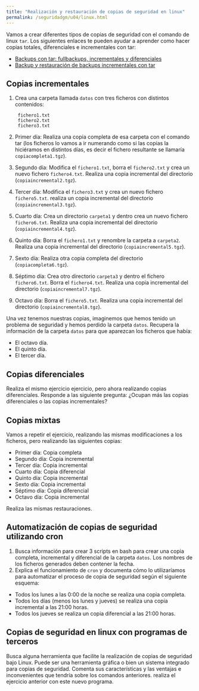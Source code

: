 ```yaml
---
title: "Realización y restauración de copias de seguridad en linux"
permalink: /seguridadgm/u04/linux.html
---
```


Vamos a crear diferentes tipos de copias de seguridad con el comando de linux `tar`. Los siguientes enlaces te pueden ayudar a aprender como hacer copias totales, diferenciales e incrementales con tar:

* [Backups con tar: fullbackups, incrementales y diferenciales](https://nebul4ck.wordpress.com/2015/03/20/backups-con-tar-full-backups-e-incrementales/)
* [Backup y restauración de backups incrementales con tar](http://systemadmin.es/2015/04/backup-y-restauracion-de-backups-incrementales-con-tar)

## Copias incrementales

1. Crea una carpeta llamada `datos` con tres ficheros con distintos contenidos:

        fichero1.txt
        fichero2.txt
        fichero3.txt

2. Primer día: Realiza una copia completa de esa carpeta con el comando tar (los ficheros lo vamos a ir numerando como si las copias la hiciéramos en distintos días, es decir el fichero resultante se llamaría `copiacompleta1.tgz`).

3. Segundo día: Modifica el `fichero1.txt`, borra el `fichero2.txt` y crea un nuevo fichero `fichero4.txt`. Realiza una copia incremental del directorio (`copiaincremental2.tgz`).
4. Tercer día: Modifica el `fichero3.txt` y crea un nuevo fichero `fichero5.txt`. realiza un copia incremental del directorio (`copiaincremental3.tgz`). 
5. Cuarto día: Crea un directorio `carpeta1` y dentro crea un nuevo fichero `fichero6.txt`. Realiza una copia incremental del directorio (`copiaincremental4.tgz`).
6. Quinto día: Borra el `fichero1.txt` y renombre la carpeta a `carpeta2`. Realiza una copia incremental del directorio (`copiaincremental5.tgz`).
7. Sexto día: Realiza otra copia completa del directorio (`copiacompleta6.tgz`).
8. Séptimo día: Crea otro directorio `carpeta3` y dentro el fichero `fichero6.txt`. Borra el `fichero4.txt`. Realiza una copia incremental del directorio (`copiaincremental7.tgz`).
9. Octavo día: Borra el `fichero5.txt`. Realiza una copia incremental del directorio (`copiaincremental8.tgz`).

Una vez tenemos nuestras copias, imaginemos que hemos tenido un problema de seguridad y hemos perdido la carpeta `datos`. Recupera la información de la carpeta `datos` para que aparezcan los ficheros que había:

* El octavo día.
* El quinto día.
* El tercer día.

## Copias diferenciales

Realiza el mismo ejercicio ejercicio, pero ahora realizando copias diferenciales.
Responde a las siguiente pregunta: ¿Ocupan más las copias diferenciales o las copias incrementales?

## Copias mixtas

Vamos a repetir el ejercicio, realizando las mismas modificaciones a los ficheros, pero realizando las siguientes copias:

* Primer día: Copia completa
* Segundo día: Copia incremental
* Tercer día: Copia incremental
* Cuarto día: Copia diferencial
* Quinto día: Copia incremental
* Sexto día: Copia incremental
* Séptimo día: Copia diferencial
* Octavo día: Copia incremental

Realiza las mismas restauraciones.

## Automatización de copias de seguridad utilizando cron

1. Busca información para crear 3 scripts en bash para crear una copia completa, incremental y diferencial de la carpeta `datos`. Los nombres de los ficheros generados deben contener la fecha. 
2. Explica el funcionamiento de `cron` y documenta cómo lo utilizaríamos para automatizar el proceso de copia de seguridad según el siguiente esquema:

* Todos los lunes a las 0:00 de la noche se realiza una copia completa.
* Todos los días (menos los lunes y jueves) se realiza una copia incremental a las 21:00 horas.
* Todos los jueves se realiza un copia diferencial a las 21:00 horas.

## Copias de seguridad en linux con programas de terceros

Busca alguna herramienta que facilite la realización de copias de seguridad bajo Linux. Puede ser una herramienta gráfica o bien un sistema integrado para copias de seguridad. Comenta sus características y las ventajas e inconvenientes que tendría sobre los comandos anteriores. realiza el ejercicio anterior con este nuevo programa.

